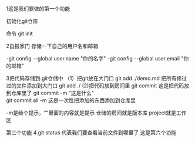 1这是我们要做的第一个功能

初始化git仓库

命令 git init 


2自报家门 存储一下自己的用户名和邮箱

-git config --global user.name "你的名字"
-git config --global user.email "你的邮箱"

3把代码存储到.git仓储中
（1）把git放在大门口
git add ./demo.md
把所有修过过的文件添加到大门口
git add ./
(2)把代码放到房间里
git commit 这是把代码放到仓库里了
git commit -m "这是什么"     
git commit all -m 这是一次性把添加的东西添加到仓库里

-m是给个提示，“”里面的内容就是提示
仓储的房间就是版本库
project就是工作区


第三个功能
4.git status 代表我们要查看当前文件到哪里了
这是第六个功能
